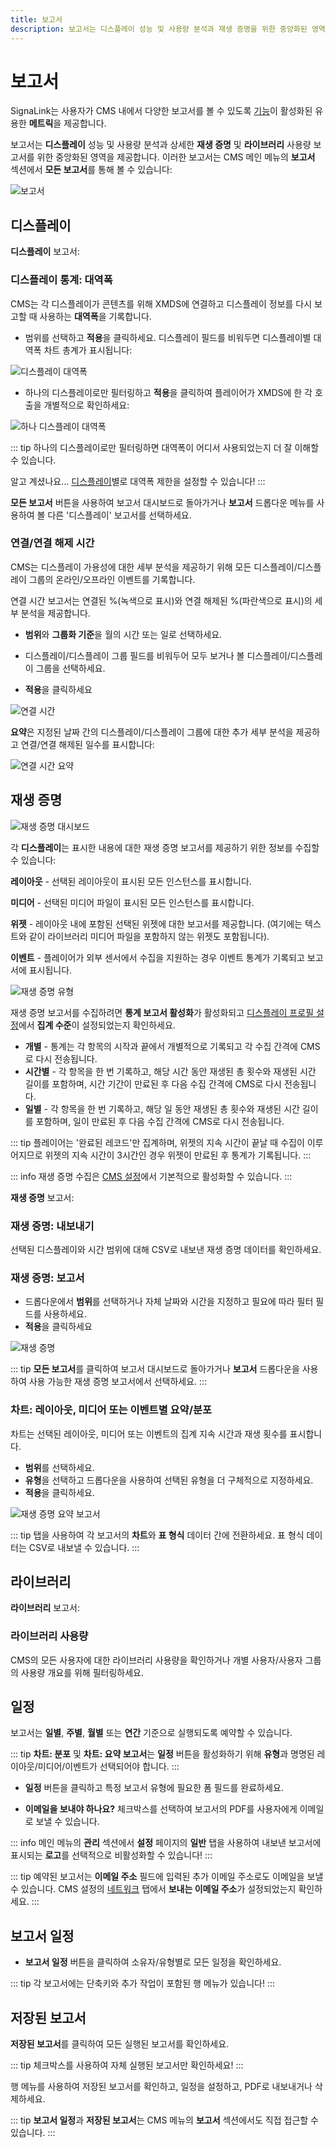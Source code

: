 ```yaml
---
title: 보고서
description: 보고서는 디스플레이 성능 및 사용량 분석과 재생 증명을 위한 중앙화된 영역을 제공합니다
---
```


# 보고서

SignaLink는 사용자가 CMS 내에서 다양한 보고서를 볼 수 있도록 [기능](/guide/users/features-and-sharing)이 활성화된 유용한 **메트릭**을 제공합니다.

보고서는 **디스플레이** 성능 및 사용량 분석과 상세한 **재생 증명** 및 **라이브러리** 사용량 보고서를 위한 중앙화된 영역을 제공합니다. 이러한 보고서는 CMS 메인 메뉴의 **보고서** 섹션에서 **모든 보고서**를 통해 볼 수 있습니다:

![보고서](/img/v4_displays_reporting.png)

## 디스플레이

**디스플레이** 보고서:

### 디스플레이 통계: 대역폭

CMS는 각 디스플레이가 콘텐츠를 위해 XMDS에 연결하고 디스플레이 정보를 다시 보고할 때 사용하는 **대역폭**을 기록합니다.

- 범위를 선택하고 **적용**을 클릭하세요. 디스플레이 필드를 비워두면 디스플레이별 대역폭 차트 총계가 표시됩니다:

![디스플레이 대역폭](/img/v4_displays_bandwidth.png)

- 하나의 디스플레이로만 필터링하고 **적용**을 클릭하여 플레이어가 XMDS에 한 각 호출을 개별적으로 확인하세요:

![하나 디스플레이 대역폭](/img/v4_displays_bandwidth_display.png)

::: tip
하나의 디스플레이로만 필터링하면 대역폭이 어디서 사용되었는지 더 잘 이해할 수 있습니다.

알고 계셨나요... [디스플레이](/guide/displays)별로 대역폭 제한을 설정할 수 있습니다!
:::

**모든 보고서** 버튼을 사용하여 보고서 대시보드로 돌아가거나 **보고서** 드롭다운 메뉴를 사용하여 볼 다른 '디스플레이' 보고서를 선택하세요.

### 연결/연결 해제 시간

CMS는 디스플레이 가용성에 대한 세부 분석을 제공하기 위해 모든 디스플레이/디스플레이 그룹의 온라인/오프라인 이벤트를 기록합니다.

연결 시간 보고서는 연결된 %(녹색으로 표시)와 연결 해제된 %(파란색으로 표시)의 세부 분석을 제공합니다.

- **범위**와 **그룹화 기준**을 월의 시간 또는 일로 선택하세요.

- 디스플레이/디스플레이 그룹 필드를 비워두어 모두 보거나 볼 디스플레이/디스플레이 그룹을 선택하세요.

- **적용**을 클릭하세요

![연결 시간](/img/v4_displays_time_connected.png)

**요약**은 지정된 날짜 간의 디스플레이/디스플레이 그룹에 대한 추가 세부 분석을 제공하고 연결/연결 해제된 일수를 표시합니다:

![연결 시간 요약](/img/v4_displays_summary_connected.png)

## 재생 증명

![재생 증명 대시보드](/img/v4_displays_proof_of_play_dashboard.png)

각 **디스플레이**는 표시한 내용에 대한 재생 증명 보고서를 제공하기 위한 정보를 수집할 수 있습니다:

**레이아웃** - 선택된 레이아웃이 표시된 모든 인스턴스를 표시합니다.

**미디어** - 선택된 미디어 파일이 표시된 모든 인스턴스를 표시합니다.

**위젯** - 레이아웃 내에 포함된 선택된 위젯에 대한 보고서를 제공합니다. (여기에는 텍스트와 같이 라이브러리 미디어 파일을 포함하지 않는 위젯도 포함됩니다).

**이벤트** - 플레이어가 외부 센서에서 수집을 지원하는 경우 이벤트 통계가 기록되고 보고서에 표시됩니다.

![재생 증명 유형](/img/v4_displays_reporting_proof_of_play_type.png)

재생 증명 보고서를 수집하려면 **통계 보고서 활성화**가 활성화되고 [디스플레이 프로필 설정](/guide/displays/settings)에서 **집계 수준**이 설정되었는지 확인하세요.

- **개별** - 통계는 각 항목의 시작과 끝에서 개별적으로 기록되고 각 수집 간격에 CMS로 다시 전송됩니다.
- **시간별** - 각 항목을 한 번 기록하고, 해당 시간 동안 재생된 총 횟수와 재생된 시간 길이를 포함하며, 시간 기간이 만료된 후 다음 수집 간격에 CMS로 다시 전송됩니다.
- **일별** - 각 항목을 한 번 기록하고, 해당 일 동안 재생된 총 횟수와 재생된 시간 길이를 포함하며, 일이 만료된 후 다음 수집 간격에 CMS로 다시 전송됩니다.

::: tip
플레이어는 '완료된 레코드'만 집계하며, 위젯의 지속 시간이 끝날 때 수집이 이루어지므로 위젯의 지속 시간이 3시간인 경우 위젯이 만료된 후 통계가 기록됩니다.
:::

::: info
재생 증명 수집은 [CMS 설정](/guide/tour/cms-settings#proof-of-play-default-settings)에서 기본적으로 활성화할 수 있습니다.
:::

**재생 증명** 보고서:

### 재생 증명: 내보내기

선택된 디스플레이와 시간 범위에 대해 CSV로 내보낸 재생 증명 데이터를 확인하세요.

### 재생 증명: 보고서

- 드롭다운에서 **범위**를 선택하거나 자체 날짜와 시간을 지정하고 필요에 따라 필터 필드를 사용하세요.
- **적용**을 클릭하세요

![재생 증명](/img/v4_displays_proofofplay.png)

::: tip
**모든 보고서**를 클릭하여 보고서 대시보드로 돌아가거나 **보고서** 드롭다운을 사용하여 사용 가능한 재생 증명 보고서에서 선택하세요.
:::

### 차트: 레이아웃, 미디어 또는 이벤트별 요약/분포

차트는 선택된 레이아웃, 미디어 또는 이벤트의 집계 지속 시간과 재생 횟수를 표시합니다.

- **범위**를 선택하세요.
- **유형**을 선택하고 드롭다운을 사용하여 선택된 유형을 더 구체적으로 지정하세요.
- **적용**을 클릭하세요.

![재생 증명 요약 보고서](/img/v4_displays_proofofplay_summary_report.png)

::: tip
탭을 사용하여 각 보고서의 **차트**와 **표 형식** 데이터 간에 전환하세요.
표 형식 데이터는 CSV로 내보낼 수 있습니다.
:::

## 라이브러리

**라이브러리** 보고서:

### 라이브러리 사용량

CMS의 모든 사용자에 대한 라이브러리 사용량을 확인하거나 개별 사용자/사용자 그룹의 사용량 개요를 위해 필터링하세요.

## 일정

보고서는 **일별**, **주별**, **월별** 또는 **연간** 기준으로 실행되도록 예약할 수 있습니다.

::: tip
**차트: 분포** 및 **차트: 요약 보고서**는 **일정** 버튼을 활성화하기 위해 **유형**과 명명된 레이아웃/미디어/이벤트가 선택되어야 합니다.
:::

- **일정** 버튼을 클릭하고 특정 보고서 유형에 필요한 폼 필드를 완료하세요.

- **이메일을 보내야 하나요?** 체크박스를 선택하여 보고서의 PDF를 사용자에게 이메일로 보낼 수 있습니다.

::: info
메인 메뉴의 **관리** 섹션에서 **설정** 페이지의 **일반** 탭을 사용하여 내보낸 보고서에 표시되는 **로고**를 선택적으로 비활성화할 수 있습니다!
:::

::: tip
예약된 보고서는 **이메일 주소** 필드에 입력된 추가 이메일 주소로도 이메일을 보낼 수 있습니다. CMS 설정의 [네트워크](/guide/tour/cms-settings#network) 탭에서 **보내는 이메일 주소**가 설정되었는지 확인하세요.
:::

## 보고서 일정

- **보고서 일정** 버튼을 클릭하여 소유자/유형별로 모든 일정을 확인하세요.

::: tip
각 보고서에는 단축키와 추가 작업이 포함된 행 메뉴가 있습니다!
:::

## 저장된 보고서

**저장된 보고서**를 클릭하여 모든 실행된 보고서를 확인하세요.

::: tip
체크박스를 사용하여 자체 실행된 보고서만 확인하세요!
:::

행 메뉴를 사용하여 저장된 보고서를 확인하고, 일정을 설정하고, PDF로 내보내거나 삭제하세요.

::: tip
**보고서 일정**과 **저장된 보고서**는 CMS 메뉴의 **보고서** 섹션에서도 직접 접근할 수 있습니다.
::: 